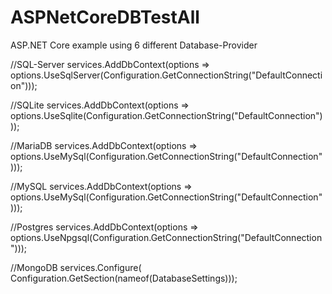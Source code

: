 # ASPNetCoreDBTestAll
ASP.NET Core example using 6 different Database-Provider

//SQL-Server
services.AddDbContext<Context>(options =>
    options.UseSqlServer(Configuration.GetConnectionString("DefaultConnection")));


//SQLite
services.AddDbContext<Context>(options =>
    options.UseSqlite(Configuration.GetConnectionString("DefaultConnection")));


//MariaDB 
services.AddDbContext<Context>(options =>
  options.UseMySql(Configuration.GetConnectionString("DefaultConnection")));


//MySQL
services.AddDbContext<Context>(options =>
 options.UseMySql(Configuration.GetConnectionString("DefaultConnection")));


//Postgres
services.AddDbContext<Context>(options =>
options.UseNpgsql(Configuration.GetConnectionString("DefaultConnection")));


//MongoDB
services.Configure<DatabaseSettings>(
Configuration.GetSection(nameof(DatabaseSettings)));
